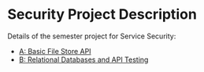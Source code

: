 # Security Project Description

Details of the semester project for Service Security:
- [A: Basic File Store API](filestore_api.md)
- [B: Relational Databases and API Testing](b_db_testing.md)
